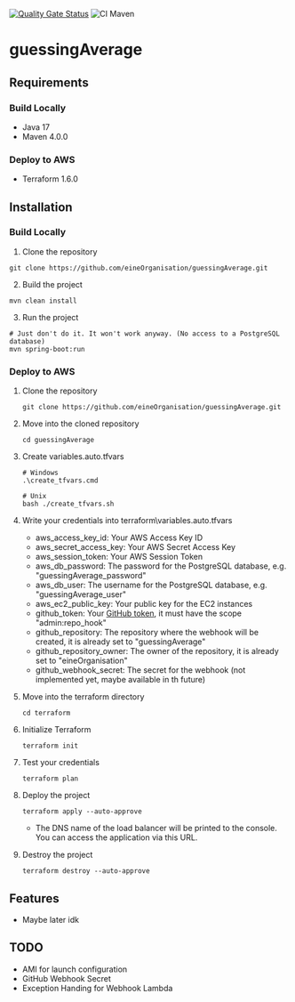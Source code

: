 [![Quality Gate Status](https://sonarcloud.io/api/project_badges/measure?project=eineOrganisation_guessingAverage&metric=alert_status)](https://sonarcloud.io/summary/new_code?id=eineOrganisation_guessingAverage)
![CI Maven](https://github.com/eineOrganisation/guessingAverage/actions/workflows/maven.yml/badge.svg)

# guessingAverage

## Requirements

### Build Locally
* Java 17
* Maven 4.0.0

### Deploy to AWS
* Terraform 1.6.0

## Installation
### Build Locally
1. Clone the repository
```shell
git clone https://github.com/eineOrganisation/guessingAverage.git
```
2. Build the project
```shell
mvn clean install
```
3. Run the project
```shell
# Just don't do it. It won't work anyway. (No access to a PostgreSQL database)
mvn spring-boot:run
```

### Deploy to AWS

1. Clone the repository
   ```shell
   git clone https://github.com/eineOrganisation/guessingAverage.git
   ```

2. Move into the cloned repository
   ```shell
   cd guessingAverage
   ```

3. Create variables.auto.tfvars
   ```shell
   # Windows
   .\create_tfvars.cmd
   ```
   ```shell
   # Unix
   bash ./create_tfvars.sh
   ```

4. Write your credentials into terraform\variables.auto.tfvars

   + aws_access_key_id: Your AWS Access Key ID
   + aws_secret_access_key: Your AWS Secret Access Key
   + aws_session_token: Your AWS Session Token
   + aws_db_password: The password for the PostgreSQL database, e.g. "guessingAverage_password"
   + aws_db_user: The username for the PostgreSQL database, e.g. "guessingAverage_user"
   + aws_ec2_public_key: Your public key for the EC2 instances
   + github_token: Your [GitHub token](https://github.com/settings/tokens/new), it must have the scope "admin:repo_hook"
   + github_repository: The repository where the webhook will be created, it is already set to "guessingAverage"
   + github_repository_owner: The owner of the repository, it is already set to "eineOrganisation"
   + github_webhook_secret: The secret for the webhook (not implemented yet, maybe available in th future)

5. Move into the terraform directory
   ```shell
   cd terraform
   ```

6. Initialize Terraform
   ```shell
   terraform init
   ```
7. Test your credentials
   ```shell
   terraform plan
   ```

8. Deploy the project
   ```shell
   terraform apply --auto-approve
   ```
   + The DNS name of the load balancer will be printed to the console. You can access the application via this URL.

9. Destroy the project
   ```shell
   terraform destroy --auto-approve
   ```
   
## Features
+ Maybe later idk

## TODO
+ AMI for launch configuration
+ GitHub Webhook Secret
+ Exception Handing for Webhook Lambda
